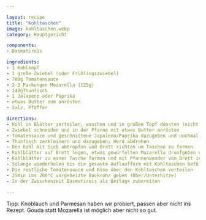 ```yaml
---

layout: recipe
title: "Kohltaschen"
image: kohltaschen.webp
category: Hauptgericht

components:
- Basmatireis

ingredients:
- 1 Kohlkopf
- 1 große Zwiebel (oder Frühlingszwiebel)
- 700g Tomatensauce
- 2-3 Packungen Mozarella (125g)
- 140gThunfisch
- 1 Jalapeno oder Paprika
- etwas Butter zum anrösten
- Salz, Pfeffer

directions:
- Kohl in Blätter zerteilen, waschen und in großem Topf dünsten (nicht zu weich)
- Zwiebel schneiden und in der Pfanne mit etwas Butter anrösten
- Tomatensauce und geschnittene Japaleno/Paprika dazugeben und nochmal kurz köcheln lassen
- Thunfisch zerkleinern und dazugeben; Herd abdrehen
- Den Kohl mit Sieb abtropfen und Brett richten um Taschen zu formen
- Kohlblätter auf Brett legen, etwas gewürfelten Mozarella draufgeben und etwas von der vorher zubereiteten Tomatensauce dazugeben
- Kohlblätter zu einer Tasche formen und mit Pfannenwender von Brett in eine große Glasform heben (dabei umdrehen, damit der Käse oben ist)
- Solange wiederholen bis die gesamte Auflaufform mit Kohltaschen befüllt ist (bei einem großen Kohl sollten sich 12 Taschen ausgehen)
- Die restliche Tomatensauce und Käse über den Kohltaschen verteilen
- 25min ins 200°C vorgeheizte Backrohr geben (Ober/Unterhitze)
- In der Zwischenzeit Basmatireis als Beilage zubereiten

---
```


Tipp: Knoblauch und Parmesan haben wir probiert, passen aber nicht ins Rezept. Gouda statt Mozarella ist möglich aber nicht so gut.
